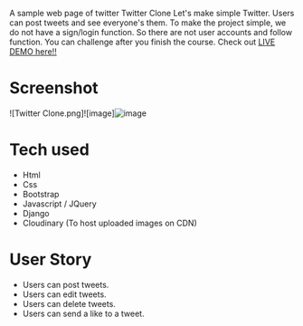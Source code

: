A sample web page of twitter
Twitter Clone
Let's make simple Twitter. Users can post tweets and see everyone's them.
To make the project simple, we do not have a sign/login function.
So there are not user accounts and follow function. You can challenge after you finish the course.
Check out [LIVE DEMO here!!](https://bounthavy-twitter-clone.herokuapp.com/)
# Screenshot
![Twitter Clone.png]![image]![image](https://user-images.githubusercontent.com/59497672/168450869-2efb9ece-0fe1-44b0-85d2-98bf618bac40.png)

# Tech used
* Html
* Css
* Bootstrap
* Javascript / JQuery
* Django
* Cloudinary (To host uploaded images on CDN)
# User Story
* Users can post tweets.
* Users can edit tweets.
* Users can delete tweets.
* Users can send a like to a tweet.
